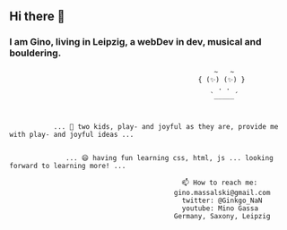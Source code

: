 ## Hi there 👋

### I am Gino, living in Leipzig, a webDev in dev, musical and bouldering.

                                                       ~   ~
                                                   { (✨) (✨) }                                           
                                                        . .
                                                      `_____´



               ... 🌱 two kids, play- and joyful as they are, provide me with play- and joyful ideas ...
                  
                  
                  ... 😄 having fun learning css, html, js ... looking forward to learning more! ...

                                               📫 How to reach me:
                                             gino.massalski@gmail.com
                                               twitter: @Ginkgo_NaN
                                               youtube: Mino Gassa
                                             Germany, Saxony, Leipzig
<!-- 😄 Pronouns: ...
⚡ -->
